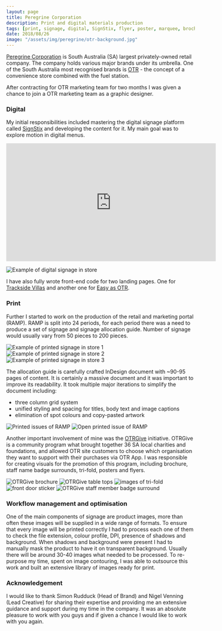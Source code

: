 ```yaml
---
layout: page
title: Peregrine Corporation
description: Print and digital materials production
tags: [print, signage, digital, SignStix, flyer, poster, marquee, brochure, trifold, indesign, illustrator, photoshop, adobe cc, creative cloud]
date: 2018/08/26
image: "/assets/img/peregrine/otr-background.jpg"
---
```


[Peregrine Corporation](https://www.peregrine.com.au/) is South Australia (SA) largest privately-owned retail company. The company holds various major brands under its umbrella. One of the South Australia most recognised brands is [OTR](https://ontherun.com.au) - the concept of a convenience store combined with the fuel station.

After contracting for OTR marketing team for two months I was given a chance to join a OTR marketing team as a graphic designer.

### Digital

My initial responsibilities included mastering the digital signage platform called [SignStix](https://signstix.com) and developing the content for it. My main goal was to explore motion in digital menus.

<div class="videoWrapper">
    <iframe width="560" height="315" src="https://www.youtube.com/embed/aoMEwId32hI" frameborder="0" allow="autoplay; encrypted-media" allowfullscreen></iframe>
</div>

![Example of digital signage in store](/assets/img/peregrine/gouger-st.jpg)
 
I have also fully wrote front-end code for two landing pages. One for [Trackside Villas](https://tracksidevillas.com.au) and another one for [Easy as OTR](https://easyasotr.com/).

### Print

Further I started to work on the production of the retail and marketing portal (RAMP). RAMP is split into 24 periods, for each period there was a need to produce a set of signage and signage allocation guide. Number of signage would usually vary from 50 pieces to 200 pieces.

![Example of printed signage in store 1](/assets/img/peregrine/fridge-stickers.jpg)
![Example of printed signage in store 2](/assets/img/peregrine/ice-cream-fridge.jpg)
![Example of printed signage in store 3](/assets/img/peregrine/nozzads.jpg)

The allocation guide is carefully crafted InDesign document with ~90-95 pages of content. It is certainly a massive document and it was important to improve its readability. It took multiple major iterations to simplify the document including: 
- three column grid system
- unified styling and spacing for titles, body text and image captions
- elimination of spot colours and copy-pasted artwork

![Printed issues of RAMP](/assets/img/peregrine/ramp-stacked.jpg)
![Open printed issue of RAMP](/assets/img/peregrine/ramp-open.jpg)

Another important involvement of mine was the [OTRGive](http://www.ontherun.com.au/pages/about-us/otr-give/) initiative. OTRGive is a community program what brought together 36 SA local charities and foundations, and allowed OTR site customers to choose which organisation they want to support with their purchases via OTR App. I was responsible for creating visuals for the promotion of this program, including brochure, staff name badge surrounds, tri-fold, posters and flyers.

![OTRGive brochure](/assets/img/peregrine/brochure-open.jpg)
![OTRGive table tops](/assets/img/peregrine/table-top-trifolds.jpg)
![images of tri-fold](/assets/img/peregrine/otrgive-flyers-badges.jpg)
![front door sticker](/assets/img/peregrine/front-door-sticker.jpg)
![OTRGive staff member badge surround](/assets/img/peregrine/otrgive-namebadge.jpg)

### Workflow management and optimisation

One of the main components of signage are product images, more than often these images will be supplied in a wide range of formats. To ensure that every image will be printed correctly I had to process each one of them to check the file extension, colour profile, DPI, presence of shadows and background. When shadows and background were present I had to manually mask the product to have it on transparent background. Usually there will be around 30-40 images what needed to be processed. To re-purpose my time, spent on image contouring, I was able to outsource this work and built an extensive library of images ready for print.

### Acknowledgement

I would like to thank Simon Rudduck (Head of Brand) and Nigel Venning (Lead Creative) for sharing their expertise and providing me an extensive guidance and support during my time in the company. It was an absolute pleasure to work with you guys and if given a chance I would like to work with you again.